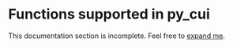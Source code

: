 # Functions supported in py_cui

This documentation section is incomplete. Feel free to [expand me](https://github.com/jwlodek/py_cui/pulls).